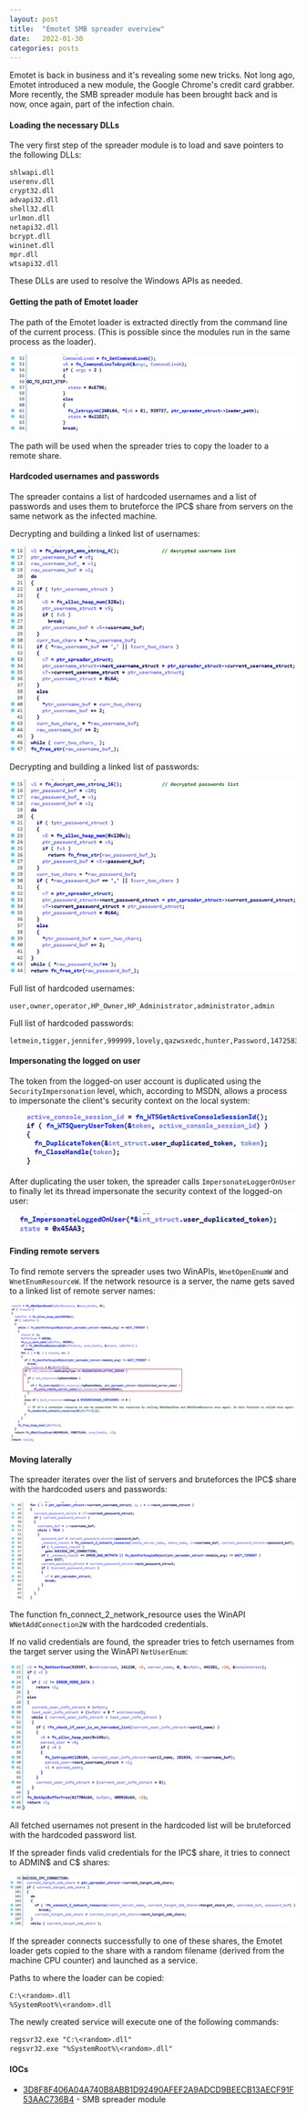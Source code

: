 ```yaml
---
layout: post
title:  "Emotet SMB spreader overview"
date:   2022-01-30
categories: posts
---
```



Emotet is back in business and it's revealing some new tricks. Not long ago, Emotet introduced a new module, the Google Chrome's credit card grabber. More recently, the SMB spreader module has been brought back and is now, once again, part of the infection chain.

#### Loading the necessary DLLs

The very first step of the spreader module is to load and save pointers to the following DLLs:

```
shlwapi.dll
userenv.dll
crypt32.dll
advapi32.dll
shell32.dll
urlmon.dll
netapi32.dll
bcrypt.dll
wininet.dll
mpr.dll
wtsapi32.dll
```

These DLLs are used to resolve the Windows APIs as needed.

#### Getting the path of Emotet loader

The path of the Emotet loader is extracted directly from the command line of the current process. (This is possible since the modules run in the same process as the loader).

![image-20220620164744778](/assets/images/emotet_smb_spreader/image-20220620164744778.png)

The path will be used when the spreader tries to copy the loader to a remote share.

#### Hardcoded usernames and passwords

The spreader contains a list of hardcoded usernames and a list of passwords and uses them to bruteforce the IPC$ share from servers on the same network as the infected machine.

Decrypting and building a linked list of usernames:

![image-20220620170538430](/assets/images/emotet_smb_spreader/image-20220620170538430.png)

Decrypting and building a linked list of passwords:

![image-20220620171033412](/assets/images/emotet_smb_spreader/image-20220620171033412.png)

Full list of hardcoded usernames:

```
user,owner,operator,HP_Owner,HP_Administrator,administrator,admin
```

Full list of hardcoded passwords:

```
letmein,tigger,jennifer,999999,lovely,qazwsxedc,hunter,Password,147258369,q1w2e3r4t5,222222,andrew,123456789a,joshua,secret,samsung,starwars,11111111,nicole,1111,123abc,michelle,lol123,thomas,liverpool,jordan,soccer,Status,jessica,naruto,a123456,qwer1234,charlie,123654,0123456789,baseball,asd123,asdfgh,555555,aaaaaa,fuckyou,computer,1234561,abcd1234,1q2w3e,sunshine,7777777,master,azerty,qwe123,123456a,superman,1234qwer,qazwsx,asdasd,daniel,121212,shadow,michael,killer,football,112233,pokemon,asdfghjkl,123123123,q1w2e3r4,monkey,zxcvbnm,159753,123qwe,987654321,princess,ashley,dragon,666666,1qaz2wsx,password1,1qaz2wsx3edc,qwerty123,654321,qwertyuiop,1q2w3e4r,123321,000000,123,iloveyou,q1w2e3r4t5y6,1q2w3e4r5t,abc123,1234567,1234567890,111111,1234,123123,12345,12345678,qwerty,password,123456789,123456
```

#### Impersonating the logged on user

The token from the logged-on user account is duplicated using the `SecurityImpersonation` level, which, according to MSDN, allows a process to impersonate the client's security context on the local system:

![image-20220620171912056](/assets/images/emotet_smb_spreader/image-20220620171912056.png)

After duplicating the user token, the spreader calls `ImpersonateLoggerOnUser` to finally let its thread impersonate the security context of the logged-on user:

![image-20220620172155069](/assets/images/emotet_smb_spreader/image-20220620172155069.png)

#### Finding remote servers

To find remote servers the spreader uses two WinAPIs, `WnetOpenEnumW` and `WnetEnumResourceW`. If the network resource is a server, the name gets saved to a linked list of remote server names:

![image-20220620173448227](/assets/images/emotet_smb_spreader/image-20220620173448227.png)

#### Moving laterally

The spreader iterates over the list of servers and bruteforces the IPC$ share with the hardcoded users and passwords:

![image-20220620190132580](/assets/images/emotet_smb_spreader/image-20220620190132580.png)

The function fn_connect_2_network_resource uses the WinAPI `WNetAddConnection2W` with the hardcoded credentials.

If no valid credentials are found, the spreader tries to fetch usernames from the target server using the WinAPI `NetUserEnum`:

![image-20220620175820397](/assets/images/emotet_smb_spreader/image-20220620175820397.png)

All fetched usernames not present in the hardcoded list will be bruteforced with the hardcoded password list.

If the spreader finds valid credentials for the IPC$ share, it tries to connect to ADMIN$ and C$ shares:

![image-20220620183236111](/assets/images/emotet_smb_spreader/image-20220620183236111.png)

If the spreader connects successfully to one of these shares, the Emotet loader gets copied to the share with a random filename (derived from the machine CPU counter) and launched as a service.

Paths to where the loader can be copied:

```
C:\<random>.dll
%SystemRoot%\<random>.dll
```

The newly created service will execute one of the following commands:

```
regsvr32.exe "C:\<random>.dll"
regsvr32.exe "%SystemRoot%\<random>.dll"
```

#### IOCs

* [3D8F8F406A04A740B8ABB1D92490AFEF2A9ADCD9BEECB13AECF91F53AAC736B4](https://www.virustotal.com/gui/file/3d8f8f406a04a740b8abb1d92490afef2a9adcd9beecb13aecf91f53aac736b4) - SMB spreader module